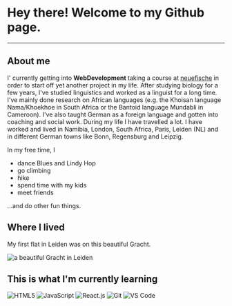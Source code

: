 # Hey there! Welcome to my Github page.

---

## About me

I' currently getting into **WebDevelopment** taking a course at 
[neuefische](https://www.neuefische.de/bootcamp/web-development) in order to start off yet another project in my life. 
After studying biology for a few years, I've studied linguistics and worked as a linguist for a long time. I've mainly done research on African languages (e.g. the Khoisan language Nama/Khoekhoe in South Africa or the Bantoid language Mundabli in Cameroon). I've also taught German as a foreign language and gotten into coaching and social work. 
During my life I have travelled a lot. I have worked and lived in Namibia, London, South Africa, Paris, Leiden (NL) and in different German towns like Bonn, Regensburg and Leipzig.

In my free time, I 

- dance Blues and Lindy Hop
- go climbing
- hike
- spend time with my kids
- meet friends
  
...and do other fun things. 

## Where I lived
My first flat in Leiden was on this beautiful Gracht.

![a beautiful Gracht in Leiden](https://www.vielweib.de/wp-content/uploads/2022/01/IMG_9207-660x519.jpg)

## This is what I'm currently learning

![HTML5](https://img.shields.io/badge/-HTML5-%23E44D27?style=flat-square&logo=html5&logoColor=ffffff)
![JavaScript](https://img.shields.io/badge/-JavaScript-%23F7DF1C?style=flat-)
![React.js](https://img.shields.io/badge/-React.js-%23282C34?style=flat-square&logo=react)
![Git](https://img.shields.io/badge/-Git-%23F05032?style=flat-square&logo=git&logoColor=%23ffffff)
![VS Code](https://img.shields.io/badge/-VSCode-%23007ACC?style=flat-square&logo=visual-studio-code)
